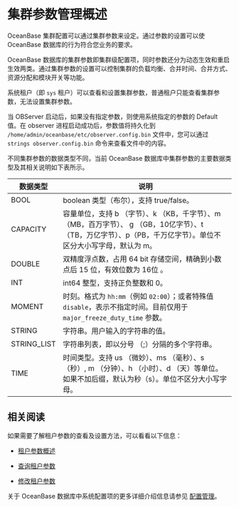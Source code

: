集群参数管理概述 
=============================

OceanBase 集群配置可以通过集群参数来设定。通过参数的设置可以使 OceanBase 数据库的行为符合您业务的要求。

OceanBase 数据库的集群参数即集群级配置项，同时参数还分为动态生效和重启生效两类。通过集群参数的设置可以控制集群的负载均衡、合并时间、合并方式、资源分配和模块开关等功能。

系统租户（即 `sys` 租户）可以查看和设置集群参数，普通租户只能查看集群参数，无法设置集群参数。

当 OBServer 启动后，如果没有指定参数，则使用系统指定的参数的 Default 值。在 observer 进程启动成功后，参数值将持久化到 `/home/admin/oceanbase/etc/observer.config.bin` 文件中，您可以通过 `strings observer.config.bin` 命令来查看文件中的内容。

不同集群参数的数据类型不同，当前 OceanBase 数据库中集群参数的主要数据类型及其相关说明如下表所示。


|    数据类型     |                                              说明                                               |
|-------------|-----------------------------------------------------------------------------------------------|
| BOOL        | boolean 类型（布尔），支持 true/false。                                                                 |
| CAPACITY    | 容量单位，支持 b （字节）、k （KB，千字节）、m （MB，百万字节）、 g （GB，10亿字节）、t （TB，万亿字节）、p（PB，千万亿字节）。单位不区分大小写字母，默认为 m。 |
| DOUBLE      | 双精度浮点数，占用 64 bit 存储空间，精确到小数点后 15 位，有效位数为 16位 。                                                |
| INT         | int64 整型，支持正负整数和 0。                                                                           |
| MOMENT      | 时刻。格式为 `hh:mm`（例如 `02:00`）；或者特殊值 `disable`，表示不指定时间。目前仅用于 `major_freeze_duty_time` 参数。         |
| STRING      | 字符串。用户输入的字符串的值。                                                                               |
| STRING_LIST | 字符串列表，即以分号 （;）分隔的多个字符串。                                                                       |
| TIME        | 时间类型。支持 us （微妙）、ms （毫秒）、s （秒）, m （分钟）、h （小时）、d （天）等单位。如果不加后缀，默认为秒（s）。单位不区分大小写字母。              |



相关阅读 
-------------------------

如果需要了解租户参数的查看及设置方法，可以看看以下信息：

* [租户参数概述](/zh-CN/5.administrator-guide/2.basic-database-management/4.manage-tenants-1/13.manage-tenant-parameters/1.tenant-parameters-3.md)

  

* [查询租户参数](/zh-CN/5.administrator-guide/2.basic-database-management/4.manage-tenants-1/13.manage-tenant-parameters/2.query-tenant-parameters.md)

  

* [修改租户参数](/zh-CN/5.administrator-guide/2.basic-database-management/4.manage-tenants-1/13.manage-tenant-parameters/3.modify-tenant-parameters-1.md)

  




关于 OceanBase 数据库中系统配置项的更多详细介绍信息请参见 [配置管理](/zh-CN/5.administrator-guide/2.basic-database-management/2.configuration-management/1.configuration-management-introduction.md)。
